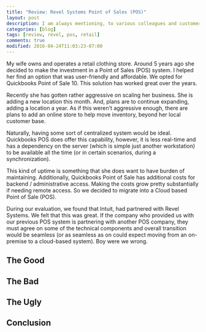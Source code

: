 ```yaml
---
title: "Review: Revel Systems Point of Sales (POS)"
layout: post
description: I am always mentioning, to various colleagues and customers, the SharePoint Development blogs that I follow. This blog entry lists the blogs that I am following.
categories: [blog]
tags: [review, revel, pos, retail]
comments: true
modified: 2016-04-24T11:03:23-07:00
---
```

My wife owns and operates a retail clothing store. Around 5 years ago she
decided to make the investment in a Point of Sales (POS) system. I helped her
find an option that was user-friendly and affordable. We opted for
Quickbooks Point of Sale 10. This solution has worked great over the years.

Recently she has gotten rather aggressive on scaling her business. She is
adding a new location this month. And, plans are to continue expanding, adding
a location a year. As if this weren't aggressive enough, there are plans to
add an online store to help move inventory, beyond her local customer base.

Naturally, having some sort of centralized system would be ideal. Quickbooks
POS does offer this capability, however, it is less real-time and has a
dependency on the server (which is simple just another workstation) to be
available all the time (or in certain scenarios, during a synchronization).

This kind of uptime is something that she does want to have burden of
maintaining. Additionally, Quickbooks Point of Sale has additional costs for
backend / administrative access. Making the costs grow pretty substantially if
needing remote access. So we decided to migrate into a Cloud based
Point of Sale (POS).

During our evaluation, we found that Intuit, had partnered with Revel Systems.
We felt that this was great. If the company who provided us with our previous
POS system is partnering with another POS company, they must agree on some of
the technical components and overall transition would be seamless (or as
seamless as on could expect moving from an on-premise to a cloud-based system).
Boy were we wrong.

## The Good ##

## The Bad ##

## The Ugly ##

## Conclusion ##
